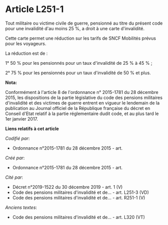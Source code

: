 # Article L251-1

Tout militaire ou victime civile de guerre, pensionné au titre du présent code pour une invalidité d'au moins 25 %, a droit à
une carte d'invalidité.

Cette carte permet une réduction sur les tarifs de SNCF Mobilités prévus pour les voyageurs.

La réduction est de :

1° 50 % pour les pensionnés pour un taux d'invalidité de 25 % à 45 % ;

2° 75 % pour les pensionnés pour un taux d'invalidité de 50 % et plus.

**Nota:**

Conformément à l'article 8 de l'ordonnance n° 2015-1781 du 28 décembre 2015, les dispositions de la partie législative du
code des pensions militaires d'invalidité et des victimes de guerre entrent en vigueur le lendemain de la publication au
Journal officiel de la République française du décret en Conseil d'Etat relatif à la partie réglementaire dudit code, et au
plus tard le 1er janvier 2017.

**Liens relatifs à cet article**

_Codifié par_:

  - Ordonnance n°2015-1781 du 28 décembre 2015 - art.

_Créé par_:

  - Ordonnance n°2015-1781 du 28 décembre 2015 - art.

_Cité par_:

  - Décret n°2019-1522 du 30 décembre 2019 - art. 1 (V)
  - Code des pensions militaires d'invalidité et de... - art. L251-3 (VD)
  - Code des pensions militaires d'invalidité et de... - art. R251-1 (V)

_Anciens textes_:

  - Code des pensions militaires d'invalidité et de... - art. L320 (VT)
